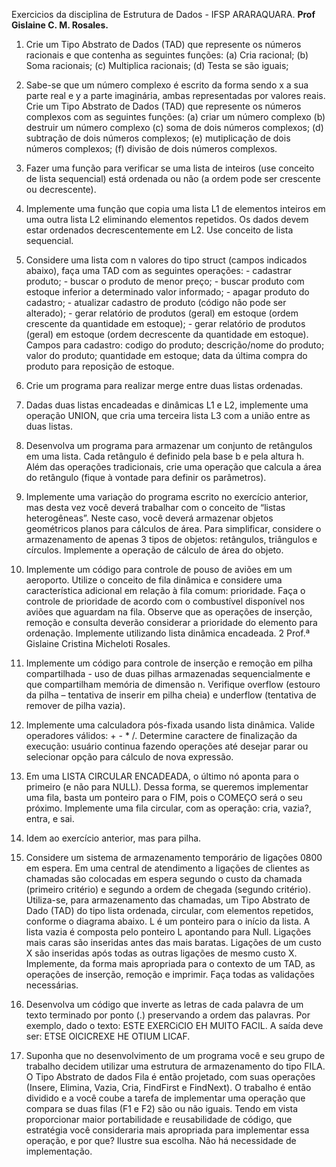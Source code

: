  Exercicios da disciplina de Estrutura de Dados - IFSP ARARAQUARA.
**Prof Gislaine C. M. Rosales.**
1. Crie um Tipo Abstrato de Dados (TAD) que represente os números racionais e que contenha as seguintes funções: (a) Cria racional; (b) Soma racionais; (c) Multiplica racionais; (d) Testa se são iguais; 

 2. Sabe-se que um número complexo é escrito da forma sendo x a sua parte real e y a parte imaginária, ambas representadas por valores reais. Crie um Tipo Abstrato de Dados (TAD) que represente os números complexos com as seguintes funções: (a) criar um número complexo (b) destruir um número complexo (c) soma de dois números complexos; (d) subtração de dois números complexos; (e) mutiplicação de dois números complexos; (f) divisão de dois números complexos. 

 3. Fazer uma função para verificar se uma lista de inteiros (use conceito de lista sequencial) está ordenada ou não (a ordem pode ser crescente ou decrescente).  

4. Implemente uma função que copia uma lista L1 de elementos inteiros em uma outra lista L2 eliminando elementos repetidos. Os dados devem estar ordenados decrescentemente em L2. Use conceito de lista sequencial.  

5. Considere uma lista com n valores do tipo struct (campos indicados abaixo), faça uma TAD com as seguintes operações: - cadastrar produto; - buscar o produto de menor preço; - buscar produto com estoque inferior a determinado valor informado; - apagar produto do cadastro; - atualizar cadastro de produto (código não pode ser alterado); - gerar relatório de produtos (geral) em estoque (ordem crescente da quantidade em estoque); - gerar relatório de produtos (geral) em estoque (ordem decrescente da quantidade em estoque). Campos para cadastro: codigo do produto; descrição/nome do produto; valor do produto; quantidade em estoque; data da última compra do produto para reposição de estoque.  

6. Crie um programa para realizar merge entre duas listas ordenadas.

 7. Dadas duas listas encadeadas e dinâmicas L1 e L2, implemente uma operação UNION, que cria uma terceira lista L3 com a união entre as duas listas.

8. Desenvolva um programa para armazenar um conjunto de retângulos em uma lista. Cada retângulo é definido pela base b e pela altura h. Além das operações tradicionais, crie uma operação que calcula a área do retângulo (fique à vontade para definir os parâmetros). 

9. Implemente uma variação do programa escrito no exercício anterior, mas desta vez você deverá trabalhar com o conceito de “listas heterogêneas”. Neste caso, você deverá armazenar objetos geométricos planos para cálculos de área. Para simplificar, considere o armazenamento de apenas 3 tipos de objetos: retângulos, triângulos e círculos. Implemente a operação de cálculo de área do objeto.

10. Implemente um código para controle de pouso de aviões em um aeroporto. Utilize o conceito de fila dinâmica e considere uma característica adicional em relação à fila comum: prioridade. Faça o controle de prioridade de acordo com o combustível disponível nos aviões que aguardam na fila. Observe que as operações de inserção, remoção e consulta deverão considerar a prioridade do elemento para ordenação. Implemente utilizando lista dinâmica encadeada. 2 Prof.ª Gislaine Cristina Micheloti Rosales.

11. Implemente um código para controle de inserção e remoção em pilha compartilhada - uso de duas pilhas armazenadas sequencialmente e que compartilham memória de dimensão n. Verifique overflow (estouro da pilha – tentativa de inserir em pilha cheia) e underflow (tentativa de remover de pilha vazia).  

12. Implemente uma calculadora pós-fixada usando lista dinâmica. Valide operadores válidos: + - * /. Determine caractere de finalização da execução: usuário continua fazendo operações até desejar parar ou selecionar opção para cálculo de nova expressão.  

13. Em uma LISTA CIRCULAR ENCADEADA, o último nó aponta para o primeiro (e não para NULL). Dessa forma, se queremos implementar uma fila, basta um ponteiro para o FIM, pois o COMEÇO será o seu próximo. Implemente uma fila circular, com as operação: cria, vazia?, entra, e sai.  

14. Idem ao exercício anterior, mas para pilha. 

15. Considere um sistema de armazenamento temporário de ligações 0800 em espera. Em uma central de atendimento a ligações de clientes as chamadas são colocadas em espera segundo o custo da chamada (primeiro critério) e segundo a ordem de chegada (segundo critério). Utiliza-se, para armazenamento das chamadas, um Tipo Abstrato de Dado (TAD) do tipo lista ordenada, circular, com elementos repetidos, conforme o diagrama abaixo. L é um ponteiro para o início da lista. A lista vazia é composta pelo ponteiro L apontando para Null. Ligações mais caras são inseridas antes das mais baratas. Ligações de um custo X são inseridas após todas as outras ligações de mesmo custo X. Implemente, da forma mais apropriada para o contexto de um TAD, as operações de inserção, remoção e imprimir. Faça todas as validações necessárias. 

 16. Desenvolva um código que inverte as letras de cada palavra de um texto terminado por ponto (.) preservando a ordem das palavras. Por exemplo, dado o texto: ESTE EXERCiCIO EH MUITO FACIL. A saída deve ser: ETSE OICICREXE HE OTIUM LICAF.  

17. Suponha que no desenvolvimento de um programa você e seu grupo de trabalho decidem utilizar uma estrutura de armazenamento do tipo FILA. O Tipo Abstrato de dados Fila é então projetado, com suas operações (Insere, Elimina, Vazia, Cria, FindFirst e FindNext). O trabalho é então dividido e a você coube a tarefa de implementar uma operação que compara se duas filas (F1 e F2) são ou não iguais. Tendo em vista proporcionar maior portabilidade e reusabilidade de código, que estratégia você consideraria mais apropriada para implementar essa operação, e por que? Ilustre sua escolha. Não há necessidade de implementação. 
